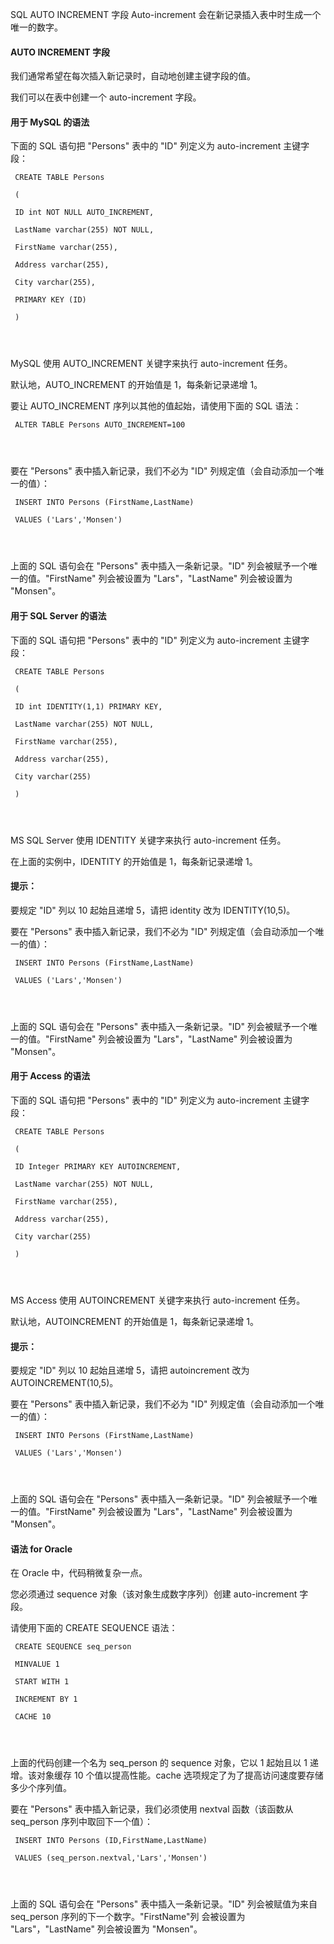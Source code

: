  SQL AUTO INCREMENT 字段 
Auto-increment 会在新记录插入表中时生成一个唯一的数字。

 

#### AUTO INCREMENT 字段

 我们通常希望在每次插入新记录时，自动地创建主键字段的值。

 我们可以在表中创建一个 auto-increment 字段。

 

#### 用于 MySQL 的语法

 下面的 SQL 语句把 "Persons" 表中的 "ID" 列定义为 auto-increment 主键字段：

 
```
 CREATE TABLE Persons

 (

 ID int NOT NULL AUTO_INCREMENT,

 LastName varchar(255) NOT NULL,

 FirstName varchar(255),

 Address varchar(255),

 City varchar(255),

 PRIMARY KEY (ID)

 )




```
 MySQL 使用 AUTO_INCREMENT 关键字来执行 auto-increment 任务。

 默认地，AUTO_INCREMENT 的开始值是 1，每条新记录递增 1。

 要让 AUTO_INCREMENT 序列以其他的值起始，请使用下面的 SQL 语法：

 
```
 ALTER TABLE Persons AUTO_INCREMENT=100




```
 要在 "Persons" 表中插入新记录，我们不必为 "ID" 列规定值（会自动添加一个唯一的值）：

 
```
 INSERT INTO Persons (FirstName,LastName)

 VALUES ('Lars','Monsen')




```
 上面的 SQL 语句会在 "Persons" 表中插入一条新记录。"ID" 列会被赋予一个唯一的值。"FirstName" 列会被设置为 "Lars"，"LastName" 列会被设置为 "Monsen"。

 

#### 用于 SQL Server 的语法

 下面的 SQL 语句把 "Persons" 表中的 "ID" 列定义为 auto-increment 主键字段：

 
```
 CREATE TABLE Persons

 (

 ID int IDENTITY(1,1) PRIMARY KEY,

 LastName varchar(255) NOT NULL,

 FirstName varchar(255),

 Address varchar(255),

 City varchar(255)

 )




```
 MS SQL Server 使用 IDENTITY 关键字来执行 auto-increment 任务。

 在上面的实例中，IDENTITY 的开始值是 1，每条新记录递增 1。

 

#### 提示：

要规定 "ID" 列以 10 起始且递增 5，请把 identity 改为 IDENTITY(10,5)。

 要在 "Persons" 表中插入新记录，我们不必为 "ID" 列规定值（会自动添加一个唯一的值）：

 
```
 INSERT INTO Persons (FirstName,LastName)

 VALUES ('Lars','Monsen')




```
 上面的 SQL 语句会在 "Persons" 表中插入一条新记录。"ID" 列会被赋予一个唯一的值。"FirstName" 列会被设置为 "Lars"，"LastName" 列会被设置为 "Monsen"。

 

#### 用于 Access 的语法

 下面的 SQL 语句把 "Persons" 表中的 "ID" 列定义为 auto-increment 主键字段：

 
```
 CREATE TABLE Persons

 (

 ID Integer PRIMARY KEY AUTOINCREMENT,

 LastName varchar(255) NOT NULL,

 FirstName varchar(255),

 Address varchar(255),

 City varchar(255)

 )




```
 MS Access 使用 AUTOINCREMENT 关键字来执行 auto-increment 任务。

 默认地，AUTOINCREMENT 的开始值是 1，每条新记录递增 1。

 

#### 提示：

要规定 "ID" 列以 10 起始且递增 5，请把 autoincrement 改为 AUTOINCREMENT(10,5)。

 要在 "Persons" 表中插入新记录，我们不必为 "ID" 列规定值（会自动添加一个唯一的值）：

 
```
 INSERT INTO Persons (FirstName,LastName)

 VALUES ('Lars','Monsen')




```
 上面的 SQL 语句会在 "Persons" 表中插入一条新记录。"ID" 列会被赋予一个唯一的值。"FirstName" 列会被设置为 "Lars"，"LastName" 列会被设置为 "Monsen"。

 

#### 语法 for Oracle

 在 Oracle 中，代码稍微复杂一点。

 您必须通过 sequence 对象（该对象生成数字序列）创建 auto-increment 字段。

 请使用下面的 CREATE SEQUENCE 语法：

 
```
 CREATE SEQUENCE seq_person

 MINVALUE 1

 START WITH 1

 INCREMENT BY 1

 CACHE 10




```
 上面的代码创建一个名为 seq_person 的 sequence 对象，它以 1 起始且以 1 递增。该对象缓存 10 个值以提高性能。cache 选项规定了为了提高访问速度要存储多少个序列值。

 要在 "Persons" 表中插入新记录，我们必须使用 nextval 函数（该函数从 seq_person 序列中取回下一个值）：

 
```
 INSERT INTO Persons (ID,FirstName,LastName)

 VALUES (seq_person.nextval,'Lars','Monsen')




```
 上面的 SQL 语句会在 "Persons" 表中插入一条新记录。"ID" 列会被赋值为来自 seq_person 序列的下一个数字。"FirstName"列 会被设置为 "Lars"，"LastName" 列会被设置为 "Monsen"。

 




